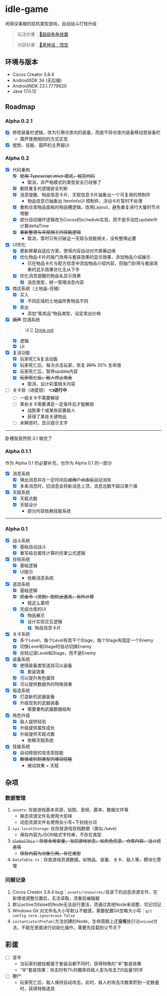 # idle-game

闲得没事做的挂机类型游戏，自动战斗打怪升级

> 玩法抄袭：[🐢超级龟龟放置](https://superturtleidle.github.io/)
>
> 内容抄袭：[🐒黑神话：悟空](https://heishenhua.com/)

## 环境与版本

- Cocos Creator 3.8.4
- AndroidSDK 34 (无后缀)
- AndroidNDK 23.1.7779620
- Java 17.0.12

## Roadmap

### Alpha 0.2.1

- [x] 修改装备栏逻辑，改为引用仓库内的装备，而是不将仓库内装备移动至装备栏
    - 葫芦使用相同的方式实现
- [x] 棍势、技能、葫芦的主界面UI

### Alpha 0.2

- [x] 代码重构
    - [x] ~~使用 Typescript strict 模式，规范代码~~
        - 取消，非严格模式的类型安全已经够了
    - [x] 删除重复的逻辑安全判断
    - [x] 消息提醒、物品信息卡片、天赋信息卡片抽象出一个可复用的预制件
        - 物品信息已抽象出 ItemInfoUI 预制件，浮动卡片暂时不处理
    - [x] 重构仓库物品面板的物品槽逻辑，改用Layout，避免重复进行大量的节点增删
    - [x] 部分自动循环逻辑改为Cocos的schedule实现，而不是手动在update中计算deltaTime
    - [x] ~~重新整理与天赋相关的技能逻辑~~
        - 取消，暂时只有识破这一天赋与技能相关，没有整理必要
- [x] UI优化
    - [x] 更新屏幕自适应方案，使得内容自动对齐屏幕边缘
    - [x] 优化物品卡片的独门效用与套装效果的显示效果，添加物品介绍展示
        - 已在物品卡片与配方信息中添加物品介绍内容，但独门妙用与套装效果的显示效果优化无从下手
    - [x] 优化消息提醒的物品名显示效果
        - [x] 消息类型，统一管理消息内容
- [x] 商店系统（土地庙-货殖）
    - [x] 买入
        - [x] 不同区域的土地庙所售物品不同
    - [x] 卖出
        - 添加“贩卖品”物品类型，设定卖出价格
- [x] ~~葫芦~~ 饮酒系统
  > 详见 [Drink.md](Drink.md)
    - [x] 逻辑
    - [x] UI
- [x] 复活功能
    - [x] 玩家死亡&复活动画
    - [x] 玩家死亡后，每次点击玩家，恢复 ~~20%~~ 35% 生命值
    - [x] 玩家死亡后，暂停update内容
    - [x] ~~玩家死亡后，敌人停止攻击~~
      - 取消，设计彩蛋相关内容
- [ ] 关卡锁（进度锁） **👈进行中**
    - [ ] 一般关卡不需要解锁
    - [ ] 某些关卡需要满足一定条件后才能解锁
        - 战胜某个或某些前置敌人
        - 获得了某些关键物品
    - [ ] 未解锁时，显示提示文字

---

卧槽我竟然把 0.1 做完了

### Alpha 0.1.1

作为 Alpha 0.1 的必要补充，也作为 Alpha 0.1 的一部分

- [x] 消息系统
    - [x] 弹出消息并在一定时间后~~或用户点击后~~自动消失
    - [x] 多条消息时，旧消息会将新消息上顶，消息总数不超过某个值
- [x] 天赋系统
    - [x] 天赋点数
    - [x] 天赋设计
        - 部分内容依赖技能系统

---

### Alpha 0.1

- [x] 战斗系统
    - [x] 基础自动战斗
    - [x] 重写结合属性计算的伤害公式逻辑
- [x] 存档系统
    - [x] 基础逻辑
    - [x] UI提示
        - 依赖消息系统
- [x] 道具系统
    - [x] 基础逻辑
    - [x] ~~把金币（灵韵）剔除出道具，另外计算~~
        - 就这么着吧
    - [x] 完成仓库的UI
        - [x] 物品展示
        - [x] 设计实现交互逻辑
            - [x] 物品信息卡片
- [x] 关卡系统
    - [x] 多个Level，每个Level有若干个Stage，每个Stage有固定一个Enemy
    - [x] 切换Level和Stage时自动切换Enemy
    - [x] 存档记录Level和Stage，而不是Enemy
- [x] 装备系统
    - [x] 使得装备类型道具可以装备
        - [x] 套装效果
    - [x] 可以提升角色属性
    - [x] 可以提供数据外的特殊效果
- [x] 锻造系统
    - [x] 打造新的武器装备
    - [x] 升级现有的武器装备
        - 需要重构武器数据结构
- [x] 角色升级
    - [x] 敌人提供经验
    - [x] 升级提供属性成长
    - [x] 升级提供天赋点数
        - 依赖天赋系统
- [x] 技能系统
    - [x] 自动释放的攻击型技能
    - [x] ~~数值或机制类型的被动技能~~
        - 被动效果 = 天赋

## 杂项

### 数据管理

1. `assets`: 存放游戏基本资源，贴图、音频、脚本、数据文件等
    - 静态资源文件名使用大驼峰
    - 动态资源文件名使用全小写+下划线分词
2. `sys.localStorage`: 仅存放游戏存档数据（类似./save)
    - 保存内容为JSON格式字符串，不存在类型
3. ~~`GlobalThis`：存放全局变量，当前游戏状态，如角色信息、仓库内容、战斗信息等~~
    - ~~保存内容为对象引用，存在类型~~
4. `DataTable.ts`：存放游戏资源数据，如物品、装备、关卡、敌人等，模块化管理

### 问题记录

1. Cocos Creator 3.8.4 bug：`assets/resources/`目录下的动态资源文件，在新增或调整位置后，无法读取，须重启编辑器
2. 默认active为false的Node无法自行激活，须通过其他Node来调整，切记切记
3. Windows Git 对文件名大小写默认不敏感，需要配置Git忽略大小写：`git config core.ignorecase false`
4. `instantiate(Prefab)`方法创建的Node，生命周期上还**没有**执行过`onLoad`方法，不能在里面进行初始化操作，需要先挂载到父节点下

## 彩蛋

- [ ] 变羊
    - 当玩家的披挂都属于套装且都不同时，获得特殊的“羊”套装效果
    - “羊”套装效果：攻击时有1%的概率将敌人变为攻击力0血量1的羊
- [ ] 鞭尸
    - 玩家死亡后，敌人保持自动攻击。此时，敌人的攻击次数累积到一定数量时，获得特殊道具